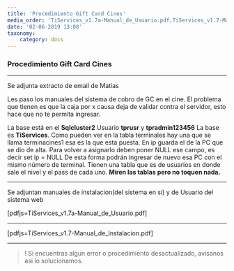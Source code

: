 ```yaml
---
title: 'Procedimiento Gift Card Cines'
media_order: 'TiServices_v1.7a-Manual_de_Usuario.pdf,TiServices_v1.7-Manual_de_Instalacion.pdf'
date: '02-06-2019 13:08'
taxonomy:
    category: docs
---
```


### Procedimiento Gift Card Cines
-------
Se adjunta extracto de email de Matias

Les paso los manuales del sistema de cobro de GC en el cine. El problema que tienen es que la caja por x causa deja de validar contra el servidor, esto hace que no te permita ingresar. 

La base está en el **Sqlcluster2**
Usuario **tprusr** y **tpradmin123456**
La base es **TiServices**.
Como pueden ver en la tabla terminales hay una que se llama terminacines1 esa es la que esta puesta.
En ip guarda el de la PC que se dio de alta.
Para volver a asignarlo deben poner NULL ese campo, es decir set ip = NULL
De esta forma podrán ingresar de nuevo esa PC con el mismo número de terminal. 
Tienen una tabla que es de usuarios en donde sale el nivel y el pass de cada uno. 
**Miren las tablas pero no toquen nada.** 

--------

Se adjuntan manuales de instalacion(del sistema en si) y de Usuario del sistema web

[pdfjs=TiServices_v1.7a-Manual_de_Usuario.pdf]

----------

[pdfjs=TiServices_v1.7-Manual_de_Instalacion.pdf]

----------

>! Si encuentras algun error o procedimiento desactualizado, avisanos asi lo solucionamos.



